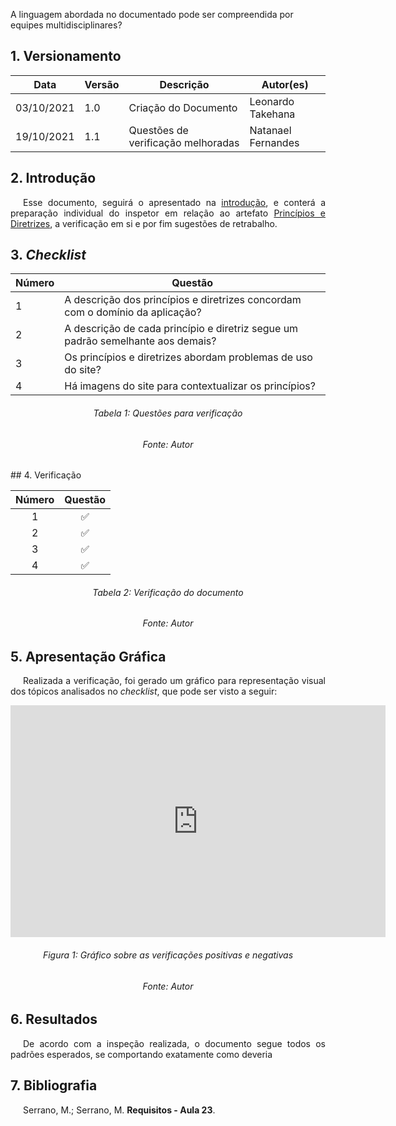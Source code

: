 A linguagem abordada no documentado pode ser compreendida por equipes multidisciplinares?
## 1. Versionamento

|Data|Versão|Descrição|Autor(es)|
|--|--|--|--|
|03/10/2021|1.0|Criação do Documento|Leonardo Takehana|
|19/10/2021|1.1|Questões de verificação melhoradas|Natanael Fernandes|

## 2. Introdução
<p style="text-align: justify; text-indent: 20px"> Esse documento, seguirá o apresentado na <a href=../introducao>introdução</a>, e conterá a preparação individual do inspetor em relação ao artefato <a href="https://interacao-humano-computador.github.io/2021.1-Prefeitura-de-Concordia/analiseRequisitos/principios_e_diretrizes/">Princípios e Diretrizes</a>, a verificação em si e por fim sugestões de retrabalho.</p>

## 3. <i>Checklist</i>

<center>

| Número | Questão |
|---|---|
| 1 | A descrição dos princípios e diretrizes concordam com o domínio da aplicação? |
| 2 | A descrição de cada princípio e diretriz segue um padrão semelhante aos demais? |
| 3 | Os princípios e diretrizes abordam problemas de uso do site? |
| 4 | Há imagens do site para contextualizar os princípios? |

</center>
<center>


<h6 align="center">Tabela 1: Questões para verificação</h6>
<h6 align="center">Fonte: Autor</h6>
</center>
## 4. Verificação

<!-- Aqui como exemplo botei o storyboard, porque nele existem várias imagens que precisam ser verificadas-->
<center>

|Número|Questão|
|:-:|:-:|
|1|✅|
|2|✅|
|3|✅|
|4|✅|


</center>

<h6 align="center">Tabela 2: Verificação do documento</h6>
<h6 align="center">Fonte: Autor</h6>

## 5. Apresentação Gráfica
<p style="text-align: justify; text-indent: 20px"> Realizada a verificação, foi gerado um gráfico para representação visual dos tópicos analisados no <i>checklist</i>, que pode ser visto a seguir:</p>
<center>
<iframe width="600" height="371" seamless frameborder="0" scrolling="no" src="https://docs.google.com/spreadsheets/d/e/2PACX-1vRbtscq7mQLD8Qedw0tA-C-x53J2M4O00Kt6xOyxDApqQxHK53WDdZMDY6kbZ8x61OKoHiVaX_5UsJR/pubchart?oid=1512838060&amp;format=interactive"></iframe>
</center>
<h6 align="center">Figura 1: Gráfico sobre as verificações positivas e negativas</h6>
<h6 align="center">Fonte: Autor</h6>

## 6. Resultados
<p style="text-align: justify; text-indent: 20px"> De acordo com a inspeção realizada, o documento segue todos os padrões esperados, se comportando exatamente como deveria</p>

## 7. Bibliografia
<p style="text-align: justify; text-indent: 20px">Serrano, M.; Serrano, M. <b>Requisitos - Aula 23</b>.</p>
